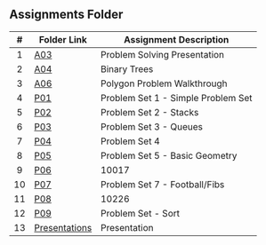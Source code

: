 ##  Assignments Folder

|   #   | Folder Link | Assignment Description |
| :---: | ----------- | ---------------------- |
| 1|[A03](https://github.com/ArshiaClare/4883-Programming_Techniques-Clare/tree/master/Assignments/A03)| Problem Solving Presentation|
|2|[A04](https://github.com/ArshiaClare/4883-Programming_Techniques-Clare/tree/master/Assignments/A04)| Binary Trees|
|3|[A06](https://github.com/ArshiaClare/4883-Programming_Techniques-Clare/tree/master/Assignments/A06)| Polygon Problem Walkthrough|
|4|[P01](https://github.com/ArshiaClare/4883-Programming_Techniques-Clare/tree/master/Assignments/P01)| Problem Set 1 - Simple Problem Set|
|5|[P02](https://github.com/ArshiaClare/4883-Programming_Techniques-Clare/tree/master/Assignments/P02)|Problem Set 2 - Stacks|
|6|[P03](https://github.com/ArshiaClare/4883-Programming_Techniques-Clare/tree/master/Assignments/P03)|Problem Set 3 - Queues|
|7|[P04](https://github.com/ArshiaClare/4883-Programming_Techniques-Clare/tree/master/Assignments/P04)| Problem Set 4|
|8|[P05](https://github.com/ArshiaClare/4883-Programming_Techniques-Clare/tree/master/Assignments/P05)| Problem Set 5 - Basic Geometry|
|9|[P06](https://github.com/ArshiaClare/4883-Programming_Techniques-Clare/tree/master/Assignments/P06)|10017|
|10|[P07](https://github.com/ArshiaClare/4883-Programming_Techniques-Clare/tree/master/Assignments/P07)|Problem Set 7 - Football/Fibs|
|11|[P08](https://github.com/ArshiaClare/4883-Programming_Techniques-Clare/tree/master/Assignments/P08)|10226|
|12|[P09](https://github.com/ArshiaClare/4883-Programming_Techniques-Clare/tree/master/Assignments/P09)|Problem Set - Sort|
|13|[Presentations](https://github.com/ArshiaClare/4883-Programming_Techniques-Clare/tree/master/Assignments/P09) | Presentation|
